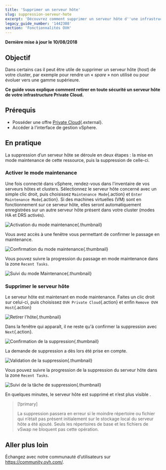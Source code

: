 ```yaml
---
title: 'Supprimer un serveur hôte'
slug: suppression-serveur-hote
excerpt: 'Découvrez comment supprimer un serveur hôte d''une infrastructure Private Cloud'
legacy_guide_number: '1442308'
section: 'Fonctionnalités OVH'
---
```


**Dernière mise à jour le 10/08/2018**

## Objectif

Dans certains cas il peut être utile de supprimer un serveur hôte (_host_) de votre cluster, par exemple pour rendre un « _spare_ » non utilisé ou pour évoluer vers une gamme supérieure.

**Ce guide vous explique comment retirer en toute sécurité un serveur hôte de votre infrastructure Private Cloud.**

## Prérequis

* Posséder une offre [Private Cloud](https://www.ovh.com/fr/private-cloud/){.external}.
* Accéder à l’interface de gestion vSphere.


## En pratique

La suppression d’un serveur hôte se déroule en deux étapes : la mise en mode maintenance de cette ressource, puis la suppression de celle-ci.

### Activer le mode maintenance

Une fois connecté dans vSphere, rendez-vous dans l'inventaire de vos serveurs hôtes et clusters. Sélectionnez le serveur hôte concerné avec un simple clic droit, puis choisissez `Maintenance Mode`{.action} et `Enter Maintenance Mode`{.action}. Si des machines virtuelles (VM) sont en fonctionnement sur ce serveur hôte, elles seront automatiquement enregistrées sur un autre serveur hôte présent dans votre cluster (modes HA et DRS activés).

![Activation du mode maintenance](images/hostmaintenancemode.png){.thumbnail}

Vous avez accès à une fenêtre vous permettant de confirmer le passage en maintenance.

![Confirmation du mode maintenance](images/confirmmaintenanceMode.png){.thumbnail}


Vous pouvez suivre la progression du passage en mode maintenance dans la zone `Recent Tasks`.

![Suivi du mode Maintenance](images/taskmaintenancemode.png){.thumbnail}


### Supprimer le serveur hôte

Le serveur hôte est maintenant en mode maintenance. Faites un clic droit sur celui-ci, puis choisissez `OVH Private Cloud`{.action} et enfin `Remove OVH Host`{.action}

![Retirer l'hôte](images/removeovhhost_01.png){.thumbnail}

Dans la fenêtre qui apparaît, il ne reste qu'à confirmer la suppression avec `Next`{.action}.

![Confirmation de la suppression](images/removeovhhost_02.png){.thumbnail}

La demande de suppression a dès lors été prise en compte.

![Validation de la suppression](images/removeovhhost_03.png){.thumbnail}

Vous pouvez suivre la progression de la suppression du serveur hôte dans la zone `Recent Tasks`.

![Suivi de la tâche de suppression](images/taskremovehost.png){.thumbnail}

En quelques minutes, le serveur hôte est supprimé et n’est plus visible . 

> [!primary]
>
> La suppression passera en erreur si le moindre répertoire ou fichier qui n’était pas présent initialement sur le stockage local du serveur hôte a été ajouté. Seuls les répertoires de base et les fichiers de vSwap ne bloquent pas cette opération.
> 


## Aller plus loin

Échangez avec notre communauté d’utilisateurs sur <https://community.ovh.com/>.
